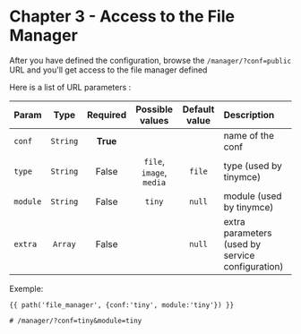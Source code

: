 Chapter 3 - Access to the File Manager
======================================


After you have defined the configuration, browse the `/manager/?conf=public` URL and you'll get access to the 
file manager defined 

Here is a list of URL parameters :

| Param    | Type     | Required  | Possible values          | Default value | Description       |
| :------- |:--------:|:---------:|:------------------------:|:-------------:|:------------------|
| `conf`   | `String` |  **True** |                          |               | name of the conf
| `type`   | `String` |  False    | `file`, `image`, `media` | `file`        | type (used by tinymce)
| `module` | `String` |  False    | `tiny`                   |  `null`       | module (used by tinymce)
| `extra` | `Array` |  False    |                    |  `null`       | extra parameters (used by service configuration)


Exemple:

    {{ path('file_manager', {conf:'tiny', module:'tiny'}) }} 
    
    # /manager/?conf=tiny&module=tiny
